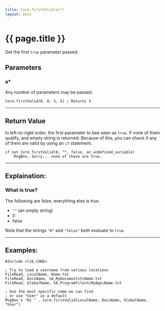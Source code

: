 ```yaml
---
title: Core.firstValid(a\*)
layout: post
---
```

# {{ page.title }} 

Get the first `true` parameter passed.

## Parameters

### a\*

Any number of parameters may be passed.

    Core.firstValid(0, 0, 3, 5) ; Returns 3

---
## Return Value

In left-to-rigbt order, the first parameter to bee seen as `true`.  If none of them qualify, and empty string is returned.  Because of this, you can check if any of them are valid by using an `if` statement.

    if not Core.firstValid(0, "", false, an_undefined_variable)
        MsgBox, Sorry... none of these are true.


---
## Explaination:

### What is true?

The following are false, everything else is true.

 - `""` (an empty string)
 - 0
 - false

Note that the strings `"0"` and `"false"` both evaluate to `true`.



---
## Examples:

    #Include <lib_CORE>
    
    ; Try to load a username from various locations
    FileRead, LocalName, Name.txt
    FileRead, DocsName, %A_MyDocuments%\Name.txt
    FileRead, GlobalName, %A_ProgramFiles%\MyApp\Name.txt
    
    ; Use the most specific name we can find
    ; or use "User" as a default
    MsgBox % "Hi " . Core.firstValid(LocalName, DocsName, GlobalName, "User")
